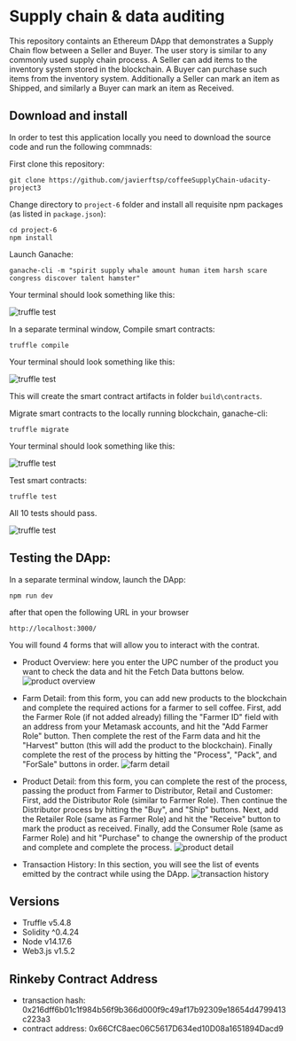# Supply chain & data auditing

This repository containts an Ethereum DApp that demonstrates a Supply Chain flow between a Seller and Buyer. The user story is similar to any commonly used supply chain process. A Seller can add items to the inventory system stored in the blockchain. A Buyer can purchase such items from the inventory system. Additionally a Seller can mark an item as Shipped, and similarly a Buyer can mark an item as Received.

## Download and install

In order to test this application locally you need to download the source code and run the following commnads:

First clone this repository:

```
git clone https://github.com/javierftsp/coffeeSupplyChain-udacity-project3
```

Change directory to ```project-6``` folder and install all requisite npm packages (as listed in ```package.json```):

```
cd project-6
npm install
```

Launch Ganache:

```
ganache-cli -m "spirit supply whale amount human item harsh scare congress discover talent hamster"
```

Your terminal should look something like this:

![truffle test](images/ganache-cli.png)

In a separate terminal window, Compile smart contracts:

```
truffle compile
```

Your terminal should look something like this:

![truffle test](images/truffle_compile.png)

This will create the smart contract artifacts in folder ```build\contracts```.

Migrate smart contracts to the locally running blockchain, ganache-cli:

```
truffle migrate
```

Your terminal should look something like this:

![truffle test](images/truffle_migrate.png)

Test smart contracts:

```
truffle test
```

All 10 tests should pass.

![truffle test](images/truffle_test.png)

## Testing the DApp:

In a separate terminal window, launch the DApp:

```
npm run dev
```

after that open the following URL in your browser

```
http://localhost:3000/
```

You will found 4 forms that will allow you to interact with the contrat.

* Product Overview: here you enter the UPC number of the product you want to check the data and hit the Fetch Data buttons below.
![product overview](images/screenshot_product_overview.png)

* Farm Detail: from this form, you can add new products to the blockchain and complete the required actions for a farmer to sell coffee.
First, add the Farmer Role (if not added already) filling the "Farmer ID" field with an address from your Metamask accounts, and hit the "Add Farmer Role" button.
Then complete the rest of the Farm data and hit the "Harvest" button (this will add the product to the blockchain).
Finally complete the rest of the process by hitting the "Process", "Pack", and "ForSale" buttons in order.
![farm detail](images/screenshot_farm_details.png)

* Product Detail: from this form, you can complete the rest of the process, passing the product from Farmer to Distributor, Retail and Customer:
First, add the Distributor Role (similar to Farmer Role). Then continue the Distributor process by hitting the "Buy", and "Ship" buttons.
Next, add the Retailer Role (same as Farmer Role) and hit the "Receive" button to mark the product as received.
Finally, add the Consumer Role (same as Farmer Role) and hit "Purchase" to change the ownership of the product and complete and complete the process.
![product detail](images/screenshot_product_details.png)

* Transaction History: In this section, you will see the list of events emitted by the contract while using the DApp.
![transaction history](images/screenshot_transaction_history.png)


## Versions
* Truffle v5.4.8
* Solidity ^0.4.24
* Node v14.17.6
* Web3.js v1.5.2

## Rinkeby Contract Address
* transaction hash:    0x216dff6b01c1f984b56f9b366d000f9c49af17b92309e18654d4799413c223a3
* contract address:    0x66CfC8aec06C5617D634ed10D08a1651894Dacd9
